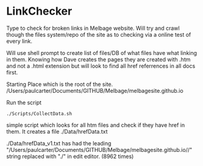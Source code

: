 # LinkChecker
Type to check for broken links in Melbage website. Will try and crawl though the files system/repo of the site as to checking via a online test of every link.

Will use shell prompt to create list of files/DB of what files have what linking in them. 
Knowing how Dave creates the pages they are created with .htm  and not a .html extension but will look to find all href referrences in all docs first. 

Starting Place which is the root of the site.  
/Users/paulcarter/Documents/GITHUB/Melbage/melbagesite.github.io

Run the script
```shell
./Scripts/CollectData.sh
```
simple script which looks for all htm files and check if they have href in them. It creates a file ./Data/hrefData.txt

./Data/hrefData_v1.txt has had the leading "/Users/paulcarter/Documents/GITHUB/Melbage/melbagesite.github.io//" string replaced with "./" in edit editor. (8962 times) 
